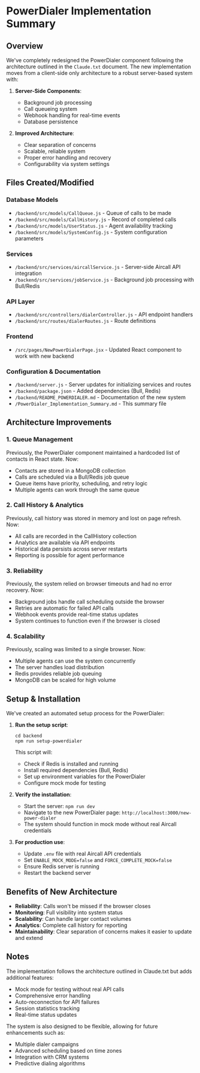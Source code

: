 # PowerDialer Implementation Summary

## Overview

We've completely redesigned the PowerDialer component following the architecture outlined in the `Claude.txt` document. The new implementation moves from a client-side only architecture to a robust server-based system with:

1. **Server-Side Components**:
   - Background job processing
   - Call queueing system
   - Webhook handling for real-time events
   - Database persistence
   
2. **Improved Architecture**:
   - Clear separation of concerns
   - Scalable, reliable system
   - Proper error handling and recovery
   - Configurability via system settings

## Files Created/Modified

### Database Models

- `/backend/src/models/CallQueue.js` - Queue of calls to be made
- `/backend/src/models/CallHistory.js` - Record of completed calls
- `/backend/src/models/UserStatus.js` - Agent availability tracking
- `/backend/src/models/SystemConfig.js` - System configuration parameters

### Services

- `/backend/src/services/aircallService.js` - Server-side Aircall API integration
- `/backend/src/services/jobService.js` - Background job processing with Bull/Redis

### API Layer

- `/backend/src/controllers/dialerController.js` - API endpoint handlers
- `/backend/src/routes/dialerRoutes.js` - Route definitions

### Frontend

- `/src/pages/NewPowerDialerPage.jsx` - Updated React component to work with new backend

### Configuration & Documentation

- `/backend/server.js` - Server updates for initializing services and routes
- `/backend/package.json` - Added dependencies (Bull, Redis)
- `/backend/README_POWERDIALER.md` - Documentation of the new system
- `/PowerDialer_Implementation_Summary.md` - This summary file

## Architecture Improvements

### 1. Queue Management

Previously, the PowerDialer component maintained a hardcoded list of contacts in React state. Now:

- Contacts are stored in a MongoDB collection
- Calls are scheduled via a Bull/Redis job queue
- Queue items have priority, scheduling, and retry logic
- Multiple agents can work through the same queue

### 2. Call History & Analytics

Previously, call history was stored in memory and lost on page refresh. Now:

- All calls are recorded in the CallHistory collection
- Analytics are available via API endpoints
- Historical data persists across server restarts
- Reporting is possible for agent performance

### 3. Reliability

Previously, the system relied on browser timeouts and had no error recovery. Now:

- Background jobs handle call scheduling outside the browser
- Retries are automatic for failed API calls
- Webhook events provide real-time status updates
- System continues to function even if the browser is closed

### 4. Scalability

Previously, scaling was limited to a single browser. Now:

- Multiple agents can use the system concurrently
- The server handles load distribution
- Redis provides reliable job queuing
- MongoDB can be scaled for high volume

## Setup & Installation

We've created an automated setup process for the PowerDialer:

1. **Run the setup script**:
   ```
   cd backend
   npm run setup-powerdialer
   ```
   
   This script will:
   - Check if Redis is installed and running
   - Install required dependencies (Bull, Redis)
   - Set up environment variables for the PowerDialer
   - Configure mock mode for testing

2. **Verify the installation**:
   - Start the server: `npm run dev`
   - Navigate to the new PowerDialer page: `http://localhost:3000/new-power-dialer`
   - The system should function in mock mode without real Aircall credentials

3. **For production use**:
   - Update `.env` file with real Aircall API credentials
   - Set `ENABLE_MOCK_MODE=false` and `FORCE_COMPLETE_MOCK=false`
   - Ensure Redis server is running
   - Restart the backend server

## Benefits of New Architecture

- **Reliability**: Calls won't be missed if the browser closes
- **Monitoring**: Full visibility into system status
- **Scalability**: Can handle larger contact volumes
- **Analytics**: Complete call history for reporting
- **Maintainability**: Clear separation of concerns makes it easier to update and extend

## Notes

The implementation follows the architecture outlined in Claude.txt but adds additional features:

- Mock mode for testing without real API calls
- Comprehensive error handling
- Auto-reconnection for API failures
- Session statistics tracking
- Real-time status updates

The system is also designed to be flexible, allowing for future enhancements such as:

- Multiple dialer campaigns
- Advanced scheduling based on time zones
- Integration with CRM systems
- Predictive dialing algorithms